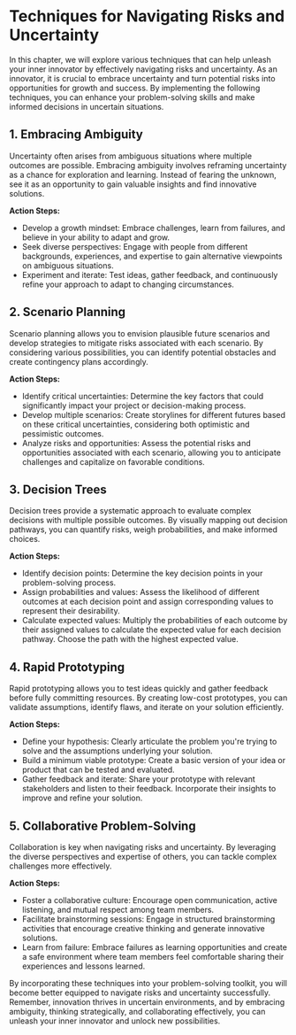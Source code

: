 # Techniques for Navigating Risks and Uncertainty

In this chapter, we will explore various techniques that can help unleash your inner innovator by effectively navigating risks and uncertainty. As an innovator, it is crucial to embrace uncertainty and turn potential risks into opportunities for growth and success. By implementing the following techniques, you can enhance your problem-solving skills and make informed decisions in uncertain situations.

## 1\. Embracing Ambiguity

Uncertainty often arises from ambiguous situations where multiple outcomes are possible. Embracing ambiguity involves reframing uncertainty as a chance for exploration and learning. Instead of fearing the unknown, see it as an opportunity to gain valuable insights and find innovative solutions.

**Action Steps:**

- Develop a growth mindset: Embrace challenges, learn from failures, and believe in your ability to adapt and grow.
- Seek diverse perspectives: Engage with people from different backgrounds, experiences, and expertise to gain alternative viewpoints on ambiguous situations.
- Experiment and iterate: Test ideas, gather feedback, and continuously refine your approach to adapt to changing circumstances.

## 2\. Scenario Planning

Scenario planning allows you to envision plausible future scenarios and develop strategies to mitigate risks associated with each scenario. By considering various possibilities, you can identify potential obstacles and create contingency plans accordingly.

**Action Steps:**

- Identify critical uncertainties: Determine the key factors that could significantly impact your project or decision-making process.
- Develop multiple scenarios: Create storylines for different futures based on these critical uncertainties, considering both optimistic and pessimistic outcomes.
- Analyze risks and opportunities: Assess the potential risks and opportunities associated with each scenario, allowing you to anticipate challenges and capitalize on favorable conditions.

## 3\. Decision Trees

Decision trees provide a systematic approach to evaluate complex decisions with multiple possible outcomes. By visually mapping out decision pathways, you can quantify risks, weigh probabilities, and make informed choices.

**Action Steps:**

- Identify decision points: Determine the key decision points in your problem-solving process.
- Assign probabilities and values: Assess the likelihood of different outcomes at each decision point and assign corresponding values to represent their desirability.
- Calculate expected values: Multiply the probabilities of each outcome by their assigned values to calculate the expected value for each decision pathway. Choose the path with the highest expected value.

## 4\. Rapid Prototyping

Rapid prototyping allows you to test ideas quickly and gather feedback before fully committing resources. By creating low-cost prototypes, you can validate assumptions, identify flaws, and iterate on your solution efficiently.

**Action Steps:**

- Define your hypothesis: Clearly articulate the problem you're trying to solve and the assumptions underlying your solution.
- Build a minimum viable prototype: Create a basic version of your idea or product that can be tested and evaluated.
- Gather feedback and iterate: Share your prototype with relevant stakeholders and listen to their feedback. Incorporate their insights to improve and refine your solution.

## 5\. Collaborative Problem-Solving

Collaboration is key when navigating risks and uncertainty. By leveraging the diverse perspectives and expertise of others, you can tackle complex challenges more effectively.

**Action Steps:**

- Foster a collaborative culture: Encourage open communication, active listening, and mutual respect among team members.
- Facilitate brainstorming sessions: Engage in structured brainstorming activities that encourage creative thinking and generate innovative solutions.
- Learn from failure: Embrace failures as learning opportunities and create a safe environment where team members feel comfortable sharing their experiences and lessons learned.

By incorporating these techniques into your problem-solving toolkit, you will become better equipped to navigate risks and uncertainty successfully. Remember, innovation thrives in uncertain environments, and by embracing ambiguity, thinking strategically, and collaborating effectively, you can unleash your inner innovator and unlock new possibilities.
